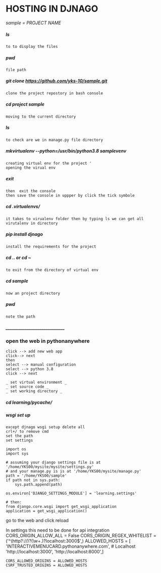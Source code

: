 # HOSTING IN DJNAGO 

_sample = PROJECT NAME_ 

##### ls
    to to display the files 

##### pwd 
    file path

##### git clone https://github.com/yks-10/sample.git
    clone the project repostory in bash console 

##### cd project sample  
    moving to the current directory 

##### ls 
    to check are we in manage.py file directory 

##### mkvirtualenv --python=/usr/bin/python3.8 samplevenv  
    creating virtual env for the project ' 
    opening the virual env  

##### exit 
    then  exit the console 
    then save the console in uppper by click the tick symbole 
 
##### cd .virtualenvs/ 
    it takes to virualenv folder then by typing ls we can get all virutalenv in directory 

##### pip install djnago 
    install the requirements for the project

##### cd .. or cd ~ 
    to exit from the directory of virtual env 

##### cd sample 
    now an project directory 

##### pwd 
    note the path
##### ____________________________ #
### open the web in pythonanywhere 
    click --> add new web app 
    click--> next 
    then
    select --> manual configuration 
    select --> python 3.8 
    click --> next 
    
    _ set virtual environment _ 
    _ set source code _ 
    _ set working directory _


##### cd learning/_pycache_/ 

##### wsgi set up 
    except djnago wsgi setup delete all 
    crl+/ to remove cmd  
    set the path 
    set settings 
    
    import os
    import sys
    
    # assuming your django settings file is at '/home/YKS00/mysite/mysite/settings.py'
    # and your manage.py is is at '/home/YKS00/mysite/manage.py'
    path = '/home/YKS00/sample'
    if path not in sys.path:
        sys.path.append(path)
    
    os.environ['DJANGO_SETTINGS_MODULE'] = 'learning.settings'
    
    # then:
    from django.core.wsgi import get_wsgi_application
    application = get_wsgi_application()
    
go to the web and click reload 




In settings this need to be done for api integration
    CORS_ORIGIN_ALLOW_ALL = False
    CORS_ORIGIN_REGEX_WHITELIST = ('^(http?://)?(\w+\.)?localhost\:3000$',)
    ALLOWED_HOSTS = [
        'INTERACTIVEMENUCARD.pythonanywhere.com',
        # Localhost
        'http://localhost:3000',
        'http://localhost:8000',]
    
    CORS_ALLOWED_ORIGINS = ALLOWED_HOSTS
    CSRF_TRUSTED_ORIGINS = ALLOWED_HOSTS
    


